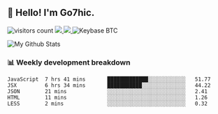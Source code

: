 ## 👋 Hello! I'm Go7hic.

 ![visitors count](https://visitors-by-url-pls-dont-use-this-in-your-repo.vercel.app/Go7hic-github-readme)
 <a href="https://twitter.com/Go7hic">
    <img src="https://img.shields.io/badge/-@Go7hic-1ca0f1?style=flat-square&labelColor=1ca0f1&logo=twitter&logoColor=white&link=https://twitter.com/Go7hic">
   <a/>
   <a href="mailto:gtfx0209@gmail.com">
    <img src="https://img.shields.io/badge/-gtfx0209@gmail.com-c14438?style=flat-square&logo=Gmail&logoColor=white&link=mailto:gtfx0209@gmail.com">
   <a/>
    ![Keybase BTC](https://img.shields.io/keybase/btc/Go7hic)
 <!--
🔭 I’m currently working
🌱 I’m currently learning
💬 Ask me about 
📫 How to reach me: 
⚡ Fun fact: 
-->

![My Github Stats](https://github-readme-stats.vercel.app/api?username=Go7hic&show_icons=true&count_private=true)



### 📊 Weekly development breakdown
<!--START_SECTION:waka-->
```text
JavaScript  7 hrs 41 mins       █████████████░░░░░░░░░░░░   51.77 
JSX         6 hrs 34 mins       ███████████░░░░░░░░░░░░░░   44.22 
JSON        21 mins             ░░░░░░░░░░░░░░░░░░░░░░░░░   2.41 
HTML        11 mins             ░░░░░░░░░░░░░░░░░░░░░░░░░   1.26 
LESS        2 mins              ░░░░░░░░░░░░░░░░░░░░░░░░░   0.32
```
<!--END_SECTION:waka-->

